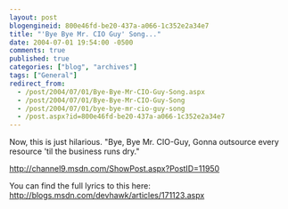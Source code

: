 ```yaml
---
layout: post
blogengineid: 800e46fd-be20-437a-a066-1c352e2a34e7
title: "'Bye Bye Mr. CIO Guy' Song..."
date: 2004-07-01 19:54:00 -0500
comments: true
published: true
categories: ["blog", "archives"]
tags: ["General"]
redirect_from: 
  - /post/2004/07/01/Bye-Bye-Mr-CIO-Guy-Song.aspx
  - /post/2004/07/01/Bye-Bye-Mr-CIO-Guy-Song
  - /post/2004/07/01/bye-bye-mr-cio-guy-song
  - /post.aspx?id=800e46fd-be20-437a-a066-1c352e2a34e7
---
```


Now, this is just hilarious. "Bye, Bye Mr. CIO-Guy, Gonna outsource every resource 'til the business runs dry."

<A href="http://channel9.msdn.com/ShowPost.aspx?PostID=11950">http://channel9.msdn.com/ShowPost.aspx?PostID=11950</A>

You can find the full lyrics to this here: <A href="http://blogs.msdn.com/devhawk/articles/171123.aspx">http://blogs.msdn.com/devhawk/articles/171123.aspx</A>
